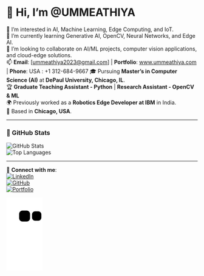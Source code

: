 # 👋 Hi, I’m @UMMEATHIYA  
👀 I’m interested in AI, Machine Learning, Edge Computing, and IoT.  
🌱 I’m currently learning Generative AI, OpenCV, Neural Networks, and Edge AI.  
💞️ I’m looking to collaborate on AI/ML projects, computer vision applications, and cloud-edge solutions.  
📫 **Email**: [ummeathiya2023@gmail.com] | **Portfolio**: www.ummeathiya.com | **Phone**: USA : +1 312-684-9667
🎓 Pursuing **Master’s in Computer Science (AI)** at **DePaul University, Chicago, IL**.  
🏆 **Graduate Teaching Assistant - Python** | **Research Assistant - OpenCV & ML**  
🌍 Previously worked as a **Robotics Edge Developer at IBM** in India.  
🏡 Based in **Chicago, USA**.  

---

### 📌 GitHub Stats  
![GitHub Stats](https://github-readme-stats.vercel.app/api?username=UMMEATHIYA&show_icons=true&theme=tokyonight)  
![Top Languages](https://github-readme-stats.vercel.app/api/top-langs/?username=UMMEATHIYA&layout=compact&theme=tokyonight)  

---

🔗 **Connect with me**:  
[![LinkedIn](https://img.shields.io/badge/LinkedIn-blue?style=flat&logo=linkedin&logoColor=white)](https://www.linkedin.com/in/umme-athiya-1a8673172/)  
[![GitHub](https://img.shields.io/badge/GitHub-black?style=flat&logo=github&logoColor=white)](https://github.com/UMMEATHIYA)  
[![Portfolio](https://img.shields.io/badge/Portfolio-orange?style=flat&logo=firefox&logoColor=white)](http://www.ummeathiya.com) 

![GitHub Contribution Snake](https://github.com/UMMEATHIYA/UMMEATHIYA/blob/output/github-contribution-grid-snake.svg)

